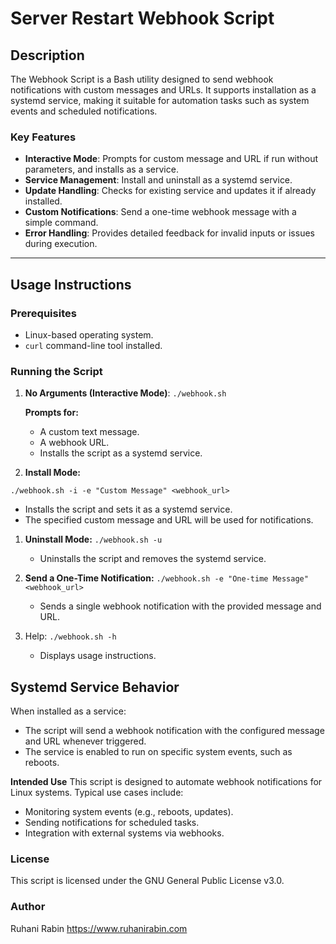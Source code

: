 # Server Restart Webhook Script

## Description

The Webhook Script is a Bash utility designed to send webhook notifications with custom messages and URLs. It supports installation as a systemd service, making it suitable for automation tasks such as system events and scheduled notifications.

### Key Features

- **Interactive Mode**: Prompts for custom message and URL if run without parameters, and installs as a service.
- **Service Management**: Install and uninstall as a systemd service.
- **Update Handling**: Checks for existing service and updates it if already installed.
- **Custom Notifications**: Send a one-time webhook message with a simple command.
- **Error Handling**: Provides detailed feedback for invalid inputs or issues during execution.

---

## Usage Instructions

### Prerequisites

- Linux-based operating system.
- `curl` command-line tool installed.

### Running the Script

1. **No Arguments (Interactive Mode)**:
   `./webhook.sh`

    **Prompts for:**
    - A custom text message.
    - A webhook URL.
    - Installs the script as a systemd service.

2. **Install Mode:**

`./webhook.sh -i -e "Custom Message" <webhook_url>`
   - Installs the script and sets it as a systemd service.
   - The specified custom message and URL will be used for notifications.

1. **Uninstall Mode:**
`./webhook.sh -u`
   - Uninstalls the script and removes the systemd service.

1. **Send a One-Time Notification:**
`./webhook.sh -e "One-time Message" <webhook_url>`

   - Sends a single webhook notification with the provided message and URL.

1. Help:
`./webhook.sh -h`
   - Displays usage instructions.

## Systemd Service Behavior
When installed as a service:

- The script will send a webhook notification with the configured message and URL whenever triggered.
- The service is enabled to run on specific system events, such as reboots.

**Intended Use**
This script is designed to automate webhook notifications for Linux systems. Typical use cases include:

- Monitoring system events (e.g., reboots, updates).
- Sending notifications for scheduled tasks.
- Integration with external systems via webhooks.

### License
This script is licensed under the GNU General Public License v3.0.

### Author
Ruhani Rabin
https://www.ruhanirabin.com